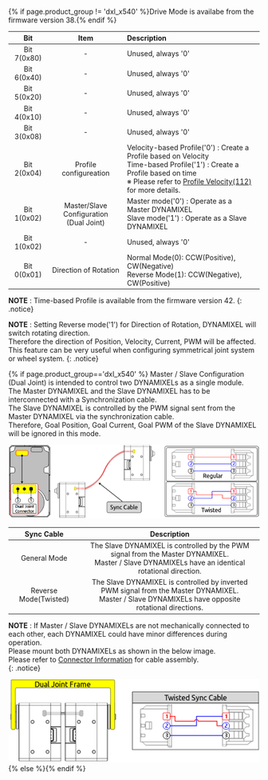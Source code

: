 {% if page.product_group != 'dxl_x540' %}Drive Mode is availabe from the firmware version 38.{% endif %}

|     Bit     |                     Item                     | Description                                                                                                                                                                                                                                                   |
|:-----------:|:--------------------------------------------:|:--------------------------------------------------------------------------------------------------------------------------------------------------------------------------------------------------------------------------------------------------------------|
| Bit 7(0x80) |                      -                       | Unused, always '0'                                                                                                                                                                                                                                            |
| Bit 6(0x40) |                      -                       | Unused, always '0'                                                                                                                                                                                                                                            |
| Bit 5(0x20) |                      -                       | Unused, always '0'                                                                                                                                                                                                                                            |
| Bit 4(0x10) |                      -                       | Unused, always '0'                                                                                                                                                                                                                                            |
| Bit 3(0x08) |                      -                       | Unused, always '0'                                                                                                                                                                                                                                            |
| Bit 2(0x04) |            Profile configureation            | Velocity-based Profile('0') : Create a Profile based on Velocity<br />Time-based Profile('1') : Create a Profile based on time<br />※ Please refer to [Profile Velocity(112)](#profile-velocity112) for more details.|{% if page.product_group=='dxl_x540' %} |
| Bit 1(0x02) | Master/Slave Configuration<br />(Dual Joint) | Master mode('0') : Operate as a Master DYNAMIXEL<br />Slave mode('1') : Operate as a Slave DYNAMIXEL                                                                                            |{% else %}                                                   |
| Bit 1(0x02) |                      -                       | Unused, always '0'                                                                                                                                                                                                    |{% endif %}                            |
| Bit 0(0x01) |            Direction of Rotation             | Normal Mode(0): CCW(Positive), CW(Negative)<br />Reverse Mode(1): CCW(Negative), CW(Positive)                                                                                                                                                                 |

**NOTE** : Time-based Profile is available from the firmware version 42.
{: .notice}     
                                    
**NOTE** : Setting Reverse mode('1') for Direction of Rotation, DYNAMIXEL will switch rotating direction.  
Therefore the direction of Position, Velocity, Current, PWM will be affected.  
This feature can be very useful when configuring symmetrical joint system or wheel system.
{: .notice}

{% if page.product_group=='dxl_x540' %}
Master / Slave Configuration (Dual Joint) is intended to control two DYNAMIXELs as a single module.  
The Master DYNAMIXEL and the Slave DYNAMIXEL has to be interconnected with a Synchronization cable.  
The Slave DYNAMIXEL is controlled by the PWM signal sent from the Master DYNAMIXEL via the synchronization cable.  
Therefore, Goal Position, Goal Current, Goal PWM of the Slave DYNAMIXEL will be ignored in this mode.

![](/assets/images/dxl/x/x-series_dual_joint.png)

|      Sync Cable       |                                                                       Description                                                                       |
|:---------------------:|:-------------------------------------------------------------------------------------------------------------------------------------------------------:|
|     General Mode      |  The Slave DYNAMIXEL is controlled by the PWM signal from the Master DYNAMIXEL.<br />Master / Slave DYNAMIXELs have an identical rotational direction.  |
| Reverse Mode(Twisted) | The Slave DYNAMIXEL is controlled by inverted PWM signal from the Master DYNAMIXEL.<br />Master / Slave DYNAMIXELs have opposite rotational directions. |

**NOTE** : If Master / Slave DYNAMIXELs are not mechanically connected to each other, each DYNAMIXEL could have minor differences during operation.  
Please mount both DYNAMIXELs as shown in the below image.  
Please refer to [Connector Information](#connector-information) for cable assembly.  
{: .notice}

![](/assets/images/dxl/x/x-series_dual_joint_frame.png)
{% else %}{% endif %}
